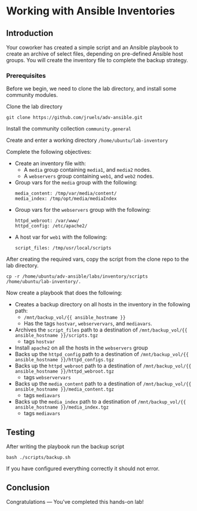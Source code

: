 # Working with Ansible Inventories

## Introduction

Your coworker has created a simple script and an Ansible playbook to create an archive of select files, depending on pre-defined Ansible host groups. You will create the inventory file to complete the backup strategy.

### Prerequisites

Before we begin, we need to clone the lab directory, and install some community modules. 

Clone the lab directory

```
git clone https://github.com/jruels/adv-ansible.git
```

Install the community collection `community.general`

Create and enter a working directory `/home/ubuntu/lab-inventory`

Complete the following objectives: 

* Create an inventory file with: 
  * A `media` group containing `media1`, and `media2` nodes. 
  * A `webservers` group containing `web1`, and `web2` nodes.
* Group vars for the `media` group with the following: 
    ```
    media_content: /tmp/var/media/content/
    media_index: /tmp/opt/media/mediaIndex
    ```
* Group vars for the `webservers` group with the following: 
    ```
    httpd_webroot: /var/www/
    httpd_config: /etc/apache2/
    ```
* A host var for `web1` with the following:
    ```
    script_files: /tmp/usr/local/scripts
    ```

After creating the required vars, copy the script from the clone repo to the lab directory.

```
cp -r /home/ubuntu/adv-ansible/labs/inventory/scripts /home/ubuntu/lab-inventory/.
```

Now create a playbook that does the following: 

* Creates a backup directory on all hosts in the inventory in the following path: 
  * `/mnt/backup_vol/{{ ansible_hostname }}`
  * Has the tags `hostvar`, `webservervars`, and `mediavars`.
* Archives the `script_files` path to a destination of `/mnt/backup_vol/{{ ansible_hostname }}/scripts.tgz`
  * tags `hostvar`
* Install `apache2` on all the hosts in the `webservers` group
* Backs up the `httpd_config` path to a destination of `/mnt/backup_vol/{{ ansible_hostname }}/httpd_configs.tgz`
* Backs up the `httpd_webroot` path to a destination of `/mnt/backup_vol/{{ ansible_hostname }}/httpd_webroot.tgz`
  * tags `webservervars`
* Backs up the `media_content` path to a destination of `/mnt/backup_vol/{{ ansible_hostname }}/media_content.tgz`
  * tags `mediavars`
* Backs up the `media_index` path to a destination of `/mnt/backup_vol/{{ ansible_hostname }}/media_index.tgz`
  * tags `mediavars`


## Testing

After writing the playbook run the backup script

`bash ./scripts/backup.sh `

If you have configured everything correctly it should not error.


## Conclusion

Congratulations — You've completed this hands-on lab!
